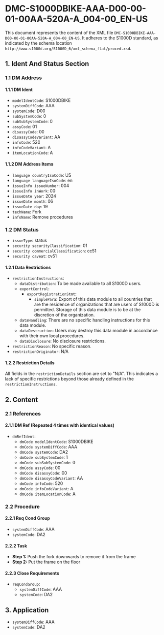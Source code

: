 # DMC-S1000DBIKE-AAA-D00-00-01-00AA-520A-A_004-00_EN-US

This document represents the content of the XML file `DMC-S1000DBIKE-AAA-D00-00-01-00AA-520A-A_004-00_EN-US`.  It adheres to the S1000D standard, as indicated by the schema location `http://www.s1000d.org/S1000D_6/xml_schema_flat/proced.xsd`.

## 1. Ident And Status Section

### 1.1 DM Address

#### 1.1.1 DM Ident

*   `modelIdentCode`: S1000DBIKE
*   `systemDiffCode`: AAA
*   `systemCode`: D00
*   `subSystemCode`: 0
*   `subSubSystemCode`: 0
*   `assyCode`: 01
*   `disassyCode`: 00
*   `disassyCodeVariant`: AA
*   `infoCode`: 520
*   `infoCodeVariant`: A
*   `itemLocationCode`: A

#### 1.1.2 DM Address Items

*   `language countryIsoCode`: US
*   `language languageIsoCode`: en
*   `issueInfo issueNumber`: 004
*   `issueInfo inWork`: 00
*   `issueDate year`: 2024
*   `issueDate month`: 06
*   `issueDate day`: 19
*   `techName`: Fork
*   `infoName`: Remove procedures

### 1.2 DM Status

*   `issueType`: status
*   `security securityClassification`: 01
*   `security commercialClassification`: cc51
*   `security caveat`: cv51

#### 1.2.1 Data Restrictions

*   `restrictionInstructions`:
    *   `dataDistribution`: To be made available to all S1000D users.
    *   `exportControl`:
        *   `exportRegistrationStmt`:
            *   `simplePara`: Export of this data module to all countries that are the residence of organizations that are users of S1000D is permitted. Storage of this data module is to be at the discretion of the organization.
    *   `dataHandling`: There are no specific handling instructions for this data module.
    *   `dataDestruction`: Users may destroy this data module in accordance with their own local procedures.
    *   `dataDisclosure`: No disclosure restrictions.
*   `restrictionReason`: No specific reason.
*   `restrictionOriginator`: N/A

#### 1.2.2 Restriction Details

All fields in the `restrictionDetails` section are set to "N/A".  This indicates a lack of specific restrictions beyond those already defined in the `restrictionInstructions`.

## 2. Content

### 2.1 References

#### 2.1.1 DM Ref (Repeated 4 times with identical values)

*   `dmRefIdent`:
    *   `dmCode modelIdentCode`: S1000DBIKE
    *   `dmCode systemDiffCode`: AAA
    *   `dmCode systemCode`: DA2
    *   `dmCode subSystemCode`: 1
    *   `dmCode subSubSystemCode`: 0
    *   `dmCode assyCode`: 00
    *   `dmCode disassyCode`: 00
    *   `dmCode disassyCodeVariant`: AA
    *   `dmCode infoCode`: 520
    *   `dmCode infoCodeVariant`: A
    *   `dmCode itemLocationCode`: A

### 2.2 Procedure

#### 2.2.1 Req Cond Group

*   `systemDiffCode`: AAA
*   `systemCode`: DA2

#### 2.2.2 Task

*   **Step 1:** Push the fork downwards to remove it from the frame
*   **Step 2:** Put the frame on the floor

#### 2.2.3 Close Requirements

*   `reqCondGroup`:
    *   `systemDiffCode`: AAA
    *   `systemCode`: DA2

## 3. Application

*   `systemDiffCode`: AAA
*   `systemCode`: DA2
